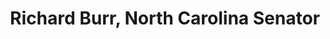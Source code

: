 ---
title:  Richard Burr, North Carolina Senator
name: Richard Burr
avatar: /ui/img/avatars/burr.jpg
party: republican
state: north-carolina
type: senator
lasthall: 2016-01-07
phone: 919-555-5555
twitter: richardburr
facebook: richardburr
---